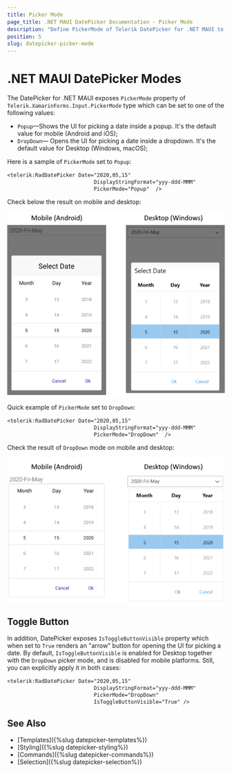 ```yaml
---
title: Picker Mode
page_title: .NET MAUI DatePicker Documentation - Picker Mode
description: "Define PickerMode of Telerik DatePicker for .NET MAUI to either DropDown or Popup."
position: 5
slug: datepicker-picker-mode
---  
```


# .NET MAUI DatePicker Modes

The DatePicker for .NET MAUI exposes `PickerMode` property of `Telerik.XamarinForms.Input.PickerMode` type which can be set to one of the following values:

* `Popup`&mdash;Shows the UI for picking a date inside a popup. It's the default value for mobile (Android and iOS);
* `DropDown`&mdash; Opens the UI for picking a date inside a dropdown. It's the default value for Desktop (Windows, macOS);

Here is a sample of `PickerMode` set to `Popup`:

```XAML
<telerik:RadDatePicker Date="2020,05,15" 
							DisplayStringFormat="yyy-ddd-MMM" 
							PickerMode="Popup"  />
```

Check below the result on mobile and desktop:

![DatePicker Picker Mode](images/datepicker-pickermode-popup.png)

Quick example of `PickerMode` set to `DropDown`:

```XAML
<telerik:RadDatePicker Date="2020,05,15" 
							DisplayStringFormat="yyy-ddd-MMM" 
							PickerMode="DropDown"  />
```

Check the result of `DropDown` mode on mobile and desktop:

![DatePicker Picker Mode](images/datepicker-pickermode-dropdown.png)

## Toggle Button

In addition, DatePicker exposes `IsToggleButtonVisible` property which when set to `True` renders an "arrow" button for opening the UI for picking a date. By default, `IsToggleButtonVisible` is enabled for Desktop together with the `DropDown` picker mode, and is disabled for mobile platforms. Still, you can explicitly apply it in both cases:

```XAML
<telerik:RadDatePicker Date="2020,05,15" 
							DisplayStringFormat="yyy-ddd-MMM" 
							PickerMode="DropDown"
							IsToggleButtonVisible="True" />
```

## See Also

- [Templates]({%slug datepicker-templates%})
- [Styling]({%slug datepicker-styling%})
- [Commands]({%slug datepicker-commands%})
- [Selection]({%slug datepicker-selection%})
